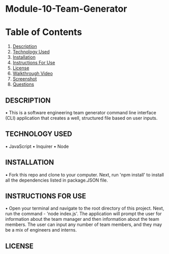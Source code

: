 # Module-10-Team-Generator

# Table of Contents

  1. [Description](#Description)
  2. [Technology Used](#TechnologyUsed)
  3. [Installation](#Installation)
  4. [Instructions For Use](#InstructionsForUse)
  5. [License](#License)
  6. [Walkthrough Video](#WalkthroughVideo)
  7. [Screenshot](#Screenshot)
  8. [Questions](#Questions)

## DESCRIPTION
• This is a software engineering team generator command line interface (CLI) application that creates a well, structured file based on user inputs.  

## TECHNOLOGY USED
• JavaScript
• Inquirer
• Node

## INSTALLATION
• Fork this repo and clone to your computer. Next, run 'npm install' to install all the dependencies listed in package.JSON file.

## INSTRUCTIONS FOR USE
• Open your terminal and navigate to the root directory of this project. Next, run the command - 'node index.js'. The application will prompt the user for information about the team manager and then information about the team members. The user can input any number of team members, and they may be a mix of engineers and interns.

## LICENSE
